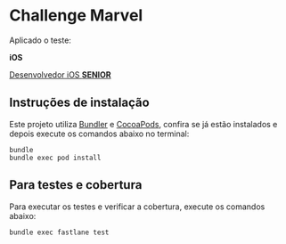 # Challenge Marvel

Aplicado o teste:

**iOS**

[Desenvolvedor iOS **SENIOR**](./README_Senior.md)

## Instruções de instalação

Este projeto utiliza [Bundler](http://bundler.io) e [CocoaPods](https://cocoapods.org), confira se já estão instalados e depois execute os comandos abaixo no terminal:
```
bundle
bundle exec pod install
```

## Para testes e cobertura

Para executar os testes e verificar a cobertura, execute os comandos abaixo:
```
bundle exec fastlane test
```
